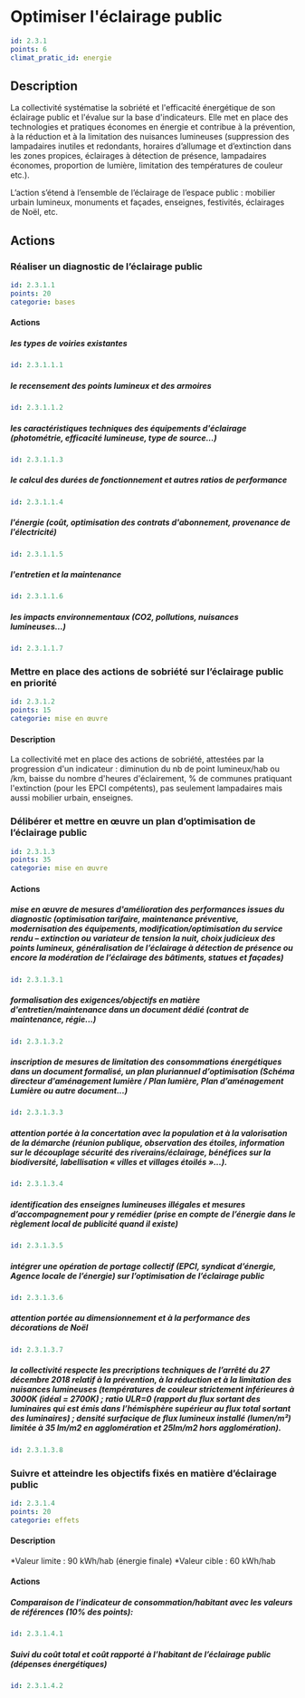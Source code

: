 # Optimiser l'éclairage public
```yaml
id: 2.3.1
points: 6
climat_pratic_id: energie
```
## Description
La collectivité systématise la sobriété et l'efficacité énergétique de son éclairage public et l'évalue sur la base d'indicateurs. Elle met en place des technologies et pratiques économes en énergie et contribue à la prévention, à la réduction et à la limitation des nuisances lumineuses (suppression des lampadaires inutiles et redondants, horaires d’allumage et d’extinction dans les zones propices, éclairages à détection de présence, lampadaires économes, proportion de lumière, limitation des températures de couleur etc.).

L’action s’étend à l’ensemble de l’éclairage de l’espace public : mobilier urbain lumineux, monuments et façades, enseignes, festivités, éclairages de Noël,  etc.


## Actions
### Réaliser un diagnostic de l’éclairage public
```yaml
id: 2.3.1.1
points: 20
categorie: bases
```
#### Actions
##### les types de voiries existantes
```yaml
id: 2.3.1.1.1
```

##### le recensement des points lumineux et des armoires
```yaml
id: 2.3.1.1.2
```

##### les caractéristiques techniques des équipements d'éclairage (photométrie, efficacité lumineuse, type de source...)
```yaml
id: 2.3.1.1.3
```

##### le calcul des durées de fonctionnement et autres ratios de performance
```yaml
id: 2.3.1.1.4
```

##### l'énergie (coût, optimisation des contrats d'abonnement, provenance de l'électricité)
```yaml
id: 2.3.1.1.5
```

##### l'entretien et la maintenance
```yaml
id: 2.3.1.1.6
```

##### les impacts environnementaux (CO2, pollutions, nuisances lumineuses...)
```yaml
id: 2.3.1.1.7
```


### Mettre en place des actions de sobriété sur l’éclairage public en priorité
```yaml
id: 2.3.1.2
points: 15
categorie: mise en œuvre
```
#### Description
La collectivité met en place des actions de sobriété, attestées par la progression d'un indicateur : diminution du nb de point lumineux/hab ou /km, baisse du nombre d'heures d'éclairement, % de communes pratiquant l'extinction (pour les EPCI compétents), pas seulement lampadaires mais aussi mobilier urbain, enseignes.



### Délibérer et mettre en œuvre un plan d’optimisation de l’éclairage public
```yaml
id: 2.3.1.3
points: 35
categorie: mise en œuvre
```
#### Actions
##### mise en œuvre de mesures d'amélioration des performances issues du diagnostic (optimisation tarifaire, maintenance préventive, modernisation des équipements, modification/optimisation du service rendu – extinction ou variateur de tension la nuit, choix judicieux des points lumineux, généralisation de l’éclairage à détection de présence ou encore la modération de l’éclairage des bâtiments, statues et façades)
```yaml
id: 2.3.1.3.1
```

##### formalisation des exigences/objectifs en matière d'entretien/maintenance dans un document dédié (contrat de maintenance, régie...)
```yaml
id: 2.3.1.3.2
```

##### inscription de mesures de limitation des consommations énergétiques dans un document formalisé, un plan pluriannuel d’optimisation (Schéma directeur d'aménagement lumière / Plan lumière, Plan d’aménagement Lumière ou autre document...)
```yaml
id: 2.3.1.3.3
```

##### attention portée à la concertation avec la population et à la valorisation de la démarche (réunion publique, observation des étoiles, information sur le découplage sécurité des riverains/éclairage, bénéfices sur la biodiversité, labellisation « villes et villages étoilés »...).
```yaml
id: 2.3.1.3.4
```

##### identification des enseignes lumineuses illégales et mesures d’accompagnement pour y remédier (prise en compte de l’énergie dans le règlement local de publicité quand il existe)
```yaml
id: 2.3.1.3.5
```

##### intégrer une opération de portage collectif (EPCI, syndicat d’énergie, Agence locale de l’énergie) sur l’optimisation de l’éclairage public
```yaml
id: 2.3.1.3.6
```

##### attention portée au dimensionnement et à la performance des décorations de Noël
```yaml
id: 2.3.1.3.7
```

##### la collectivité respecte les precriptions techniques de l’arrêté du 27 décembre 2018 relatif à la prévention, à la réduction et à la limitation des nuisances lumineuses (températures de couleur strictement inférieures à 3000K (idéal = 2700K) ; ratio ULR=0 (rapport du flux sortant des luminaires qui est émis dans l’hémisphère supérieur au flux total sortant des luminaires) ; densité surfacique de flux lumineux installé (lumen/m²) limitée à 35 lm/m2 en agglomération et 25lm/m2 hors agglomération).
```yaml
id: 2.3.1.3.8
```


### Suivre et atteindre les objectifs fixés en matière d’éclairage public
```yaml
id: 2.3.1.4
points: 20
categorie: effets
```
#### Description
*Valeur limite : 90 kWh/hab (énergie finale)
*Valeur cible : 60 kWh/hab

#### Actions
##### Comparaison de l’indicateur de consommation/habitant avec les valeurs de références (10% des points):
```yaml
id: 2.3.1.4.1
```

##### Suivi du coût total et coût rapporté à l’habitant de l’éclairage public (dépenses énergétiques)
```yaml
id: 2.3.1.4.2
```


